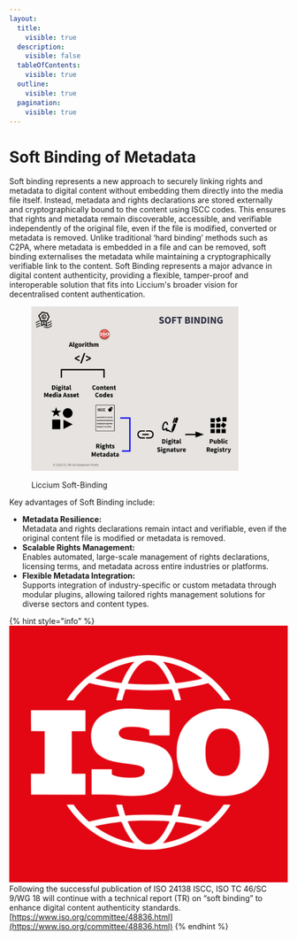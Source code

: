 ```yaml
---
layout:
  title:
    visible: true
  description:
    visible: false
  tableOfContents:
    visible: true
  outline:
    visible: true
  pagination:
    visible: true
---
```


# Soft Binding of Metadata

Soft binding represents a new approach to securely linking rights and metadata to digital content without embedding them directly into the media file itself. Instead, metadata and rights declarations are stored externally and cryptographically bound to the content using ISCC codes. This ensures that rights and metadata remain discoverable, accessible, and verifiable independently of the original file, even if the file is modified, converted or metadata is removed. Unlike traditional ‘hard binding’ methods such as C2PA, where metadata is embedded in a file and can be removed, soft binding externalises the metadata while maintaining a cryptographically verifiable link to the content. Soft Binding represents a major advance in digital content authenticity, providing a flexible, tamper-proof and interoperable solution that fits into Liccium's broader vision for decentralised content authentication.

<figure><img src="../.gitbook/assets/soft binding@2x.png" alt="" width="375"><figcaption><p>Liccium Soft-Binding</p></figcaption></figure>

Key advantages of Soft Binding include:

* **Metadata Resilience:**\
  Metadata and rights declarations remain intact and verifiable, even if the original content file is modified or metadata is removed.
* **Scalable Rights Management:**\
  Enables automated, large-scale management of rights declarations, licensing terms, and metadata across entire industries or platforms.
* **Flexible Metadata Integration:**\
  Supports integration of industry-specific or custom metadata through modular plugins, allowing tailored rights management solutions for diverse sectors and content types.



{% hint style="info" %}
<img src="../.gitbook/assets/ISO-logo.png" alt="" data-size="line"> Following the successful publication of ISO 24138 ISCC, ISO TC 46/SC 9/WG 18 will continue with a technical report (TR) on “soft binding” to enhance digital content authenticity standards. [https://www.iso.org/committee/48836.html](https://www.iso.org/committee/48836.html)
{% endhint %}
